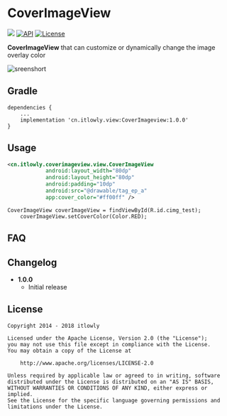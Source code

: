 CoverImageView
===============
[![](https://img.shields.io/badge/CoverImageView-v1.0.0-brightgreen.svg)](https://github.com/lowly360/CoverImageView)
[![API](https://img.shields.io/badge/API-3%2B-green.svg?style=flat)](https://android-arsenal.com/api?level=3)
[![License](https://img.shields.io/badge/License-Apache%202.0-blue.svg)](https://opensource.org/licenses/Apache-2.0)


**CoverImageView** that can customize or dynamically change the image overlay color

![sreenshort](https://raw.githubusercontent.com/lowly360/CoverImageView/master/screenshot.gif )

Gradle
------
```
dependencies {
    ...
    implementation 'cn.itlowly.view:CoverImageview:1.0.0'
}
```

Usage
-----
```xml
<cn.itlowly.coverimageview.view.CoverImageView
            android:layout_width="80dp"
            android:layout_height="80dp"
            android:padding="10dp"
            android:src="@drawable/tag_ep_a"
            app:cover_color="#ff00ff" />
```

```
CoverImageView coverImageView = findViewById(R.id.cimg_test);
    coverImageView.setCoverColor(Color.RED);
```

FAQ
---

Changelog
---------
* **1.0.0**
    * Initial release

License
-------

    Copyright 2014 - 2018 itlowly

    Licensed under the Apache License, Version 2.0 (the "License");
    you may not use this file except in compliance with the License.
    You may obtain a copy of the License at

        http://www.apache.org/licenses/LICENSE-2.0

    Unless required by applicable law or agreed to in writing, software
    distributed under the License is distributed on an "AS IS" BASIS,
    WITHOUT WARRANTIES OR CONDITIONS OF ANY KIND, either express or implied.
    See the License for the specific language governing permissions and
    limitations under the License.